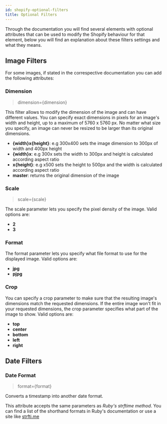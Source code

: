 ```yaml
---
id: shopify-optional-filters
title: Optional Filters
---
```


Through the documentation you will find several elements with optional attributes that can be used to modify the Shopify behaviour for that element, below you will find an explanation about these filters settings and what they means.


## Image Filters

For some images, if stated in the correspective documentation you can add the following attributes:

### Dimension

> dimension={dimension}

This filter allows to modify the dimension of the image and can have different values. You can specify exact dimensions in pixels for an image's width and height, up to a maximum of 5760 x 5760 px. No matter what size you specify, an image can never be resized to be larger than its original dimensions.

* **{width}x{height}**: e.g 300x400 sets the image dimension to 300px of width and 400px height
* **{width}x**: e.g 300x sets the width to 300px and height is calculated according aspect ratio
* **x{height}**: e.g x500 sets the height to 500px and the width is calculated according aspect ratio
* **master**: returns the original dimension of the image


### Scale

> scale={scale}

The scale parameter lets you specify the pixel density of the image. Valid options are:

* **2**
* **3**

### Format

The format parameter lets you specify what file format to use for the displayed image. Valid options are:

* **jpg**
* **pjpg**

### Crop

You can specify a crop parameter to make sure that the resulting image's dimensions match the requested dimensions. If the entire image won't fit in your requested dimensions, the crop parameter specifies what part of the image to show. Valid options are:

* **top**
* **center**
* **bottom**
* **left**
* **right**


## Date Filters


### Date Format

> format={format}

Converts a timestamp into another date format.

This attribute accepts the same parameters as *Ruby's strftime method*. You can find a list of the shorthand formats in Ruby's documentation or use a site like [strfti.me](http://www.strfti.me/)
